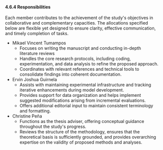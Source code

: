 #### 4.6.4 Responsibilities

Each member contributes to the achievement of the study's objectives in collaborative and complementary capacities. The allocations specified below are flexible yet designed to ensure clarity, effective communication, and timely completion of tasks.

- Mikael Vincent Tumampos
  - Focuses on writing the manuscript and conducting in-depth literature reviews
  - Handles the core research protocols, including coding, experimentation, and data analysis to refine the proposed approach.
  - Coordinates with relevant references and technical tools to consolidate findings into coherent documentation.
- Ervin Joshua Guirnela
  - Assists with maintaining experimental infrastructure and tracking iterative enhancements during model development.
  - Provides support for data organization and helps implement suggested modifications arising from incremental evaluations.
  - Offers additional editorial input to maintain consistent terminology and formatting.
- Christine Peña
  - Functions as the thesis adviser, offering conceptual guidance throughout the study's progress.
  - Reviews the structure of the methodology, ensures that the theoretical basis is sufficiently grounded, and provides overarching expertise on the validity of proposed methods and analyses.
